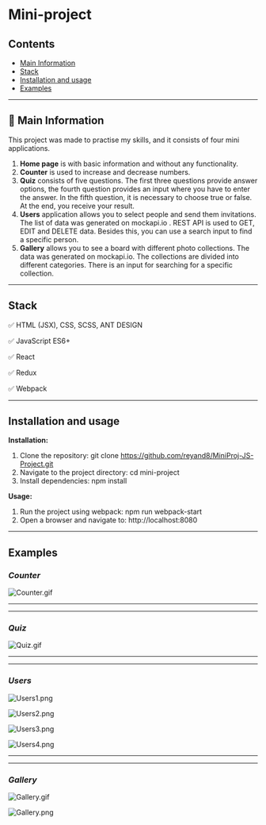 # Mini-project


## Contents 
* [Main Information](#📜-Main-Information)
* [Stack](#Stack)
* [Installation and usage](#Installation-and-usage)
* [Examples](#Examples)

____

## 📜 Main Information 

This project was made to practise my skills, and it consists of four mini applications.
1. **Home page** is with basic information and without any functionality.
2. **Counter** is used to increase and decrease numbers.
3. **Quiz** consists of five questions. The first three questions provide answer 
options, the fourth question provides an input where you have to enter the answer.
In the fifth question, it is necessary to choose true or false. At the end, you 
receive your result.
4. **Users** application allows you to select people and send them invitations. 
The list of data was generated on mockapi.io . REST API is used to GET, EDIT and DELETE data. 
Besides this, you can use a search input to find a specific person.
5. **Gallery** allows you to see a board with different photo collections. The data was generated 
on mockapi.io. The collections are divided into different categories. There is an input for 
searching for a specific collection.

____

## Stack

✅ HTML (JSX), CSS, SCSS, ANT DESIGN

✅ JavaScript ES6+

✅ React

✅ Redux 

✅ Webpack

____

## Installation and usage

**Installation:**

1. Clone the repository: git clone https://github.com/reyand8/MiniProj-JS-Project.git
2. Navigate to the project directory: cd mini-project
3. Install dependencies: npm install

**Usage:**

1. Run the project using webpack: npm run webpack-start
2. Open a browser and navigate to: http://localhost:8080

____

## Examples 

### *Counter*
![Counter.gif](mini-project%2FreadmeScr%2FCounter%2FCounter.gif)

____
____

### *Quiz*
![Quiz.gif](mini-project%2FreadmeScr%2FQuiz%2FQuiz.gif)

____
____

### *Users*
![Users1.png](mini-project%2FreadmeScr%2FUsers%2FUsers1.png)

![Users2.png](mini-project%2FreadmeScr%2FUsers%2FUsers2.png)

![Users3.png](mini-project%2FreadmeScr%2FUsers%2FUsers3.png)

![Users4.png](mini-project%2FreadmeScr%2FUsers%2FUsers4.png)

____
____

### *Gallery*

![Gallery.gif](mini-project%2FreadmeScr%2FGallery%2FGallery.gif)

![Gallery.png](mini-project%2FreadmeScr%2FGallery%2FGallery.png)

